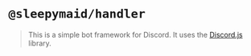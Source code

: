 # `@sleepymaid/handler`

> This is a simple bot framework for Discord. It uses the [Discord.js](https://discord.js.org/) library.
